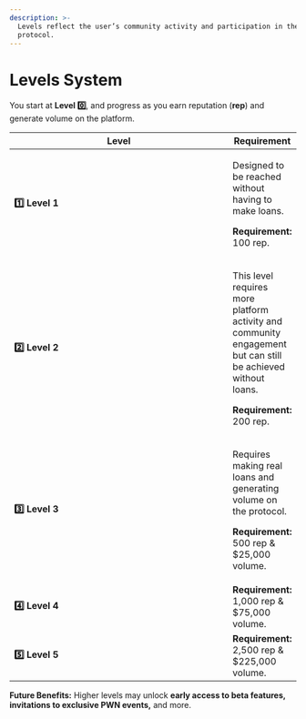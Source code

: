 ```yaml
---
description: >-
  Levels reflect the user’s community activity and participation in the PWN
  protocol.
---
```


# Levels System

You start at **Level 0️⃣**, and progress as you earn reputation (**rep**) and generate volume on the platform.

<table data-full-width="false"><thead><tr><th width="374">Level</th><th>Requirement</th></tr></thead><tbody><tr><td><strong>1️⃣ Level 1</strong></td><td><p>Designed to be reached without having to make loans. </p><p></p><p><strong>Requirement:</strong> 100 rep.</p></td></tr><tr><td><strong>2️⃣ Level 2</strong></td><td><p>This level requires more platform activity and community engagement but can still be achieved without loans. </p><p></p><p><strong>Requirement:</strong> 200 rep.</p></td></tr><tr><td><strong>3️⃣ Level 3</strong></td><td><p>Requires making real loans and generating volume on the protocol. </p><p></p><p><strong>Requirement:</strong> 500 rep &#x26; $25,000 volume.</p></td></tr><tr><td><strong>4️⃣ Level 4</strong></td><td><strong>Requirement:</strong> 1,000 rep &#x26; $75,000 volume.</td></tr><tr><td><strong>5️⃣ Level 5</strong></td><td><strong>Requirement:</strong> 2,500 rep &#x26; $225,000 volume.</td></tr></tbody></table>

**Future Benefits:** Higher levels may unlock **early access to beta features, invitations to exclusive PWN events,** and more.
